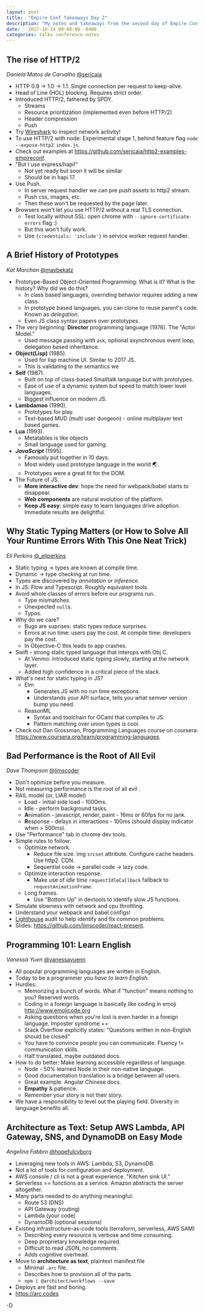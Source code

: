 ```yaml
---
layout: post
title:  "Empire Conf Takeaways Day 2"
description: "My notes and takeaways from the second day of Empire Conf 2017"
date:   2017-10-14 00:00:00 -0400
categories: talks conference notes
---
```


## The rise of HTTP/2

_Daniela Matos de Carvalho_ [@sericaia](https://twitter.com/sericaia/)

- HTTP 0.9 -> 1.0 -> 1.1. Single connection per request to keep-alive.
- Head of Line (HOL) blocking. Requires strict order.
- Introduced HTTP/2, fathered by SPDY.
  - Streams
  - Resource prioritization (implemented even before HTTP/2)
  - Header compression
  - Push
- Try [Wireshark](https://www.wireshark.org/) to inspect network activity!
- To use HTTP/2 with node: Experimental stage 1, behind feature flag `node --expose-http2 index.js`.
- Check out examples at https://github.com/sericaia/http2-examples-empireconf.
- "But I use express/hapi!"
  - Not yet ready but soon it will be similar
  - Should be in hapi 17.
- Use Push.
  - In server request handler we can pre push assets to http2 stream.
  - Push css, images, etc.
  - Then these won't be requested by the page later.
- Browsers won't let you use HTTP/2 without a real TLS connection.
  - Test locally without SSL: open chrome with `--ignore-certificate-errors` flag :)
  - But this won't fully work.
  - Use `{credentials: 'include'}` in service worker request handler.


## A Brief History of Prototypes

_Kat Marchan_ [@maybekatz](https://twitter.com/maybekatz/)

- Prototype-Based Object-Oriented Programming: What is it? What is the history? Why did we do this?
  - In class based languages, overriding behavior requires adding a new class.
  - In prototype based languages, you can clone to reuse parent's code. Known as *delegation*.
  - Even JS class syntax papers over prototypes.
- The very beginning: **Director** programming language (1976). The "Actor Model."
  - Used message passing with `ask`, optional asynchronous event loop, delegation based inheritance.
- **Object(Lisp)** (1985).
  - Used for lisp machine UI. Similar to 2017 JS.
  - This is validating to the semantics we
- **Self** (1987).
  - Built on top of class-based Smalltalk language but with prototypes.
  - Ease of use of a dynamic system but speed to match lower level languages.
  - Biggest influence on modern JS.
- **Lambdamoo** (1990).
  - Prototypes for play.
  - Text-based MUD (multi user dungeon) - online multiplayer text based games.
- **Lua**  (1993).
  - Metatables is like objects
  - Small language used for gaming.
- _**JavaScript**_ (1995).
  - Famously put together in 10 days.
  - Most widely used prototype language in the world 🌏.
  - Prototypes were a great fit for the DOM.
- The Future of JS.
  - **More interactive dev**: hope the need for webpack/babel starts to disappear.
  - **Web components** are natural evolution of the platform.
  - **Keep JS easy**: simple easy to learn languages drive adoption. Immediate results are delightful.


## Why Static Typing Matters (or How to Solve All Your Runtime Errors With This One Neat Trick)

_Eli Perkins_ [@_eliperkins](https://twitter.com/_eliperkins/)

- Static typing -> types are known at compile time.
- Dynamic -> type checking at run time.
- Types are discovered by _annotation_ or _inference_.
- In JS: Flow and Typescript. Roughly equivalent tools.
- Avoid whole classes of errors before our programs run.
  - Type mismatches.
  - Unexpected `null`s.
  - Typos.
- Why do we care?
  - Bugs are suprises: static types reduce surprises.
  - Errors at run time: users pay the cost. At compile time: developers pay the cost.
  - In Objective-C this leads to app crashes.
- Swift - strong static typed language that interops with Obj C.
  - At Venmo: introduced static typing slowly, starting at the network layer.
  - Added high confidence in a critical piece of the stack.
- What's next for static typing in JS?
  - Elm
    - Generates JS with no run time exceptions.
    - Understands your API surface, tells you what semver version bump you need.
  - ReasonML
    - Syntax and toolchain for OCaml that compiles to JS.
    - Pattern matching over union types is cool.
- Check out Dan Grossman, Programming Languages course on coursera: https://www.coursera.org/learn/programming-languages.


## Bad Performance is the Root of All Evil

_Dave Thompson_ [@limscoder](https://twitter.com/limscoder/)

- Don't optimize before you measure.
- Not measuring performance is the root of all evil .
- RAIL model (or, LIAR model)
  - **L**oad - initial side load - 1000ms.
  - **I**dle - perform background tasks.
  - **A**nimation - javascript, render, paint - 16ms or 60fps for no jank.
  - **R**esponse - delays in interactions - 100ms (should display indicator when > 500ms).
- Use "Performance" tab in chrome dev tools.
- Simple rules to follow:
  - Optimize network.
    - Reduce file size. img `srcset` attribute. Configure cache headers. Use http2. CDN.
    - Sequential code -> parallel code -> lazy code.
  - Optimize interaction response.
    - Make use of _idle time_ `requestIdleCallback` fallback to `requestAnimationFrame`.
  - Long frames.
    - Use "Bottom Up" in devtools to identify slow JS functions.
- Simulate slowness with network and cpu throttling.
- Understand your webpack and babel configs!
- [Lighthouse](https://github.com/GoogleChrome/lighthouse) audit to help identify and fix common problems.
- Slides: https://github.com/limscoder/react-present.


## Programming 101: Learn English

_Vanessa Yuen_ [@vanessayuenn](https://twitter.com/vanessayuenn/)

- All popular programming languages are written in English.
- Today to be a programmer you _have to learn English_.
- Hurdles:
  - Memorizing a bunch of words. What if "function" means nothing to you? Reserved words.
  - Coding in a foreign language is basically like coding in emoji http://www.emojicode.org
  - Asking questions when you're lost is even harder in a foreign language. Imposter syndrome ++
  - Stack Overflow explicitly states: "Questions written in non-English should be closed"
  - You have to convince people you can communicate. Fluency != communication skills.
  - Half translated, maybe outdated docs.
- How to do better: Make learning accessible regardless of language.
  - Node - 50% learned Node in their non-native language.
  - Good documentation translation is a bridge between all users.
  - Great example: Angular Chinese docs.
  - **Empathy** & patience.
  - Remember your story is not their story.
- We have a responsibility to level out the playing field. Diversity in language benefits all.


## Architecture as Text: Setup AWS Lambda, API Gateway, SNS, and DynamoDB on Easy Mode

_Angelina Fabbro_ [@hopefulcyborg](https://twitter.com/hopefulcyborg/)

- Leveraging new tools in AWS: Lambda, S3, DynamoDB.
- Not a lot of tools for configuration and deployment.
- AWS console / cli is not a great experience. "Kitchen sink UI."
- Serverless == functions as a service. Amazon abstracts the server altogether.
- Many parts needed to do anything meaningful:
  - Route 53 (DNS)
  - API Gateway (routing)
  - Lambda (your code)
  - DynamoDB (optional sessions)
- Existing infrastructure-as-code tools (terraform, serverless, AWS SAM)
  - Describing every resource is verbose and time consuming.
  - Deep proprietary knowledge required.
  - Difficult to read JSON, no comments.
  - Adds cognitive overhead.
- Move to **architecture as text**, plaintext manifest file
  - Minimal `.arc` file.
  - Describes how to provision all of the parts.
  - `npm i @architect/workflows --save`
- Deploys are fast and boring.
- https://arc.codes


-D
